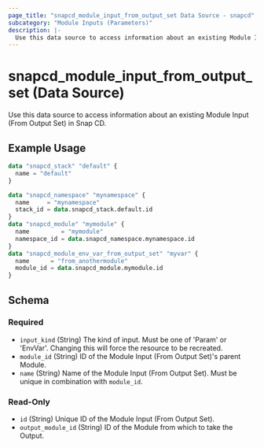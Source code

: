 ```yaml
---
page_title: "snapcd_module_input_from_output_set Data Source - snapcd"
subcategory: "Module Inputs (Parameters)"
description: |-
  Use this data source to access information about an existing Module Input (From Output Set) in Snap CD.
---
```


# snapcd_module_input_from_output_set (Data Source)

Use this data source to access information about an existing Module Input (From Output Set) in Snap CD.


## Example Usage

```terraform
data "snapcd_stack" "default" {
  name = "default"
}

data "snapcd_namespace" "mynamespace" {
  name     = "mynamespace"
  stack_id = data.snapcd_stack.default.id
}
data "snapcd_module" "mymodule" {
  name         = "mymodule"
  namespace_id = data.snapcd_namespace.mynamespace.id
}
data "snapcd_module_env_var_from_output_set" "myvar" {
  name      = "from_anothermodule"
  module_id = data.snapcd_module.mymodule.id
}
```

<!-- schema generated by tfplugindocs -->
## Schema

### Required

- `input_kind` (String) The kind of input. Must be one of 'Param' or 'EnvVar'. Changing this will force the resource to be recreated.
- `module_id` (String) ID of the Module Input (From Output Set)'s parent Module.
- `name` (String) Name of the Module Input (From Output Set).  Must be unique in combination with `module_id`.

### Read-Only

- `id` (String) Unique ID of the Module Input (From Output Set).
- `output_module_id` (String) ID of the Module from which to take the Output.
